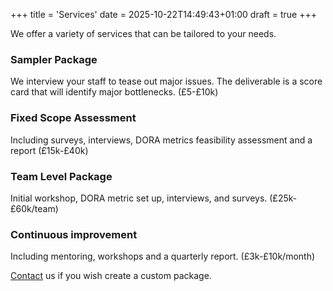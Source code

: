 +++
title = 'Services'
date = 2025-10-22T14:49:43+01:00
draft = true
+++

We offer a variety of services that can be tailored to your needs.

### Sampler Package 

We interview your staff to tease out major issues. The deliverable is a score card that will identify major bottlenecks.
(£5-£10k)

### Fixed Scope Assessment 

Including surveys, interviews, DORA metrics feasibility assessment and a report
(£15k-£40k)

### Team Level Package 

Initial workshop, DORA metric set up, interviews, and surveys.
(£25k-£60k/team)

### Continuous improvement 

Including mentoring, workshops and a quarterly report.
(£3k-£10k/month)


[Contact](/contact/) us if you wish create a custom package.
